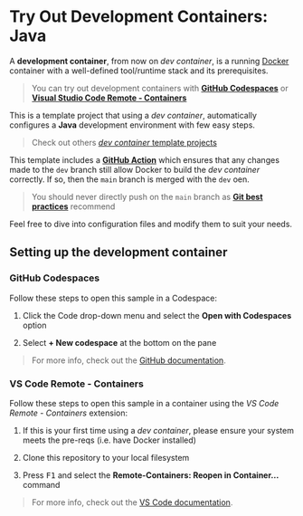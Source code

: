# Try Out Development Containers: Java

A **development container**, from now on _dev container_, is a running
[Docker](https://www.docker.com) container with a well-defined tool/runtime
stack and its prerequisites.

> You can try out development containers with
> **[GitHub Codespaces](https://github.com/features/codespaces)** or
> **[Visual Studio Code Remote - Containers](https://aka.ms/vscode-remote/containers)**

This is a template project that using a _dev container_, automatically
configures a **Java** development environment with few easy steps.

> Check out others
> [_dev container_ template projects](https://github.com/dariocurr?tab=repositories&q=devcontainer)

This template includes a
**[GitHub Action](https://github.com/features/actions)** which ensures that any
changes made to the `dev` branch still allow Docker to build the _dev container_
correctly. If so, then the `main` branch is merged with the `dev` oen.

> You should never directly push on the `main` branch as
> **[Git best practices](https://git-scm.com/book)** recommend

Feel free to dive into configuration files and modify them to suit your needs.

## Setting up the development container

### GitHub Codespaces

Follow these steps to open this sample in a Codespace:

1. Click the Code drop-down menu and select the **Open with Codespaces** option

2. Select **+ New codespace** at the bottom on the pane

> For more info, check out the
> [GitHub documentation](https://docs.github.com/en/free-pro-team@latest/github/developing-online-with-codespaces/creating-a-codespace#creating-a-codespace).

### VS Code Remote - Containers

Follow these steps to open this sample in a container using the _VS Code
Remote - Containers_ extension:

1. If this is your first time using a _dev container_, please ensure your system
   meets the pre-reqs (i.e. have Docker installed)

2. Clone this repository to your local filesystem

3. Press <kbd>F1</kbd> and select the **Remote-Containers: Reopen in
   Container...** command

> For more info, check out the
> [VS Code documentation](https://aka.ms/vscode-remote/containers).
